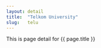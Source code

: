 ```yaml
---
layout: detail
title:  "Telkom University"
slug:   telu
---
```


This is page detail for {{ page.title }}
